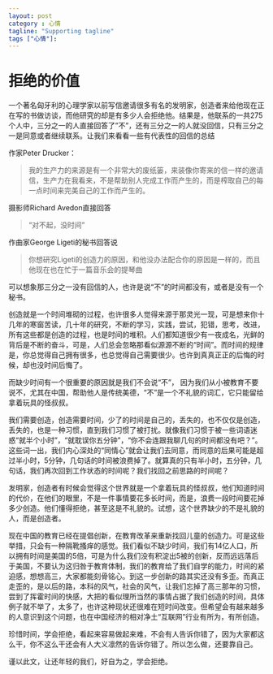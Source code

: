 ```yaml
---
layout: post
category : 心情
tagline: "Supporting tagline"
tags ["心情"]:
---
```


# 拒绝的价值

一个著名匈牙利的心理学家以前写信邀请很多有名的发明家，创造者来给他现在正在写的书做访谈，而他研究的却是有多少人会拒绝他。结果是，他联系的一共275个人中，三分之一的人直接回答了”不”，还有三分之一的人就没回信，只有三分之一是同意或者继续联系。让我们来看看一些有代表性的回信的总结

作家Peter Drucker：
> 我的生产力的来源是有一个非常大的废纸篓，来装像你寄来的信一样的邀请信，生产力在我看来，不是帮助别人完成工作而产生的，而是榨取自己的每一点时间来完美自己的工作而产生的。

摄影师Richard Avedon直接回答 
> “对不起，没时间”

作曲家George Ligeti的秘书回答说
> 你想研究Ligeti的创造力的原因，和他没办法配合你的原因是一样的，而且他现在也在忙于一篇音乐会的提琴曲

可以想象那三分之一没有回信的人，也许是说“不”的时间都没有，或者是没有一个秘书。

创造就是一个时间堆砌的过程，也许很多人觉得来源于那灵光一现，可是想来你十几年的寒窗苦读，几十年的研究，不断的学习，实践，尝试，犯错，思考，改进，所有这些都是创造的过程，也是时间的堆积。人们都知道很少有一夜成名，光鲜的背后是不断的奋斗，可是，人们总会忽略那看似源源不断的“时间”。而时间的规律是，你总觉得自己拥有很多，也总觉得自己需要很少。也许到真真正正的后悔的时候，却也没时间后悔了。
	
而缺少时间有一个很重要的原因就是我们不会说“不”， 因为我们从小被教育不要说不，尤其在中国，帮助他人是传统美德，“不”是一个不礼貌的词汇，它只能留给拿着玩具的怪叔叔。

我们需要创造，创造需要时间，少了的时间是自己的，丢失的，也不仅仅是创造，丢失的，也是一种习惯，直到我们习惯了被打扰。就像我们习惯于被一些词语迷惑“就半个小时”，“就耽误你五分钟”，“你不会连跟我聊几句的时间都没有吧？”。这些词一出，我们内心深处的“同情心”就会让我们去同意，而同意的后果可能是超过半小时，5分钟，几句话的时间被浪费掉了。就算真的只有半小时，五分钟，几句话，我们再次回到工作状态的时间呢？我们找回之前思路的时间呢？

发明家，创造者有时候会觉得这个世界就是一个拿着玩具的怪叔叔，他们知道时间的代价，在他们的眼里，不是一件事情要花多长时间，而是，浪费一段时间要花掉多少创造。他们懂得拒绝，甚至这是不礼貌的。试想，这个世界缺少的不是礼貌的人，而是创造者。

现在中国的教育已经在提倡创新，在教育改革来重新找回儿童的创造力。可是这些举措，只会有一种隔靴搔痒的感觉。我们看似不缺少时间，我们有14亿人口，所以拥有时间是美国的5倍，可是为什么我们没有积淀出5被的创新，反而远远落后于美国，不要认为这归咎于教育体制，我们的教育给了我们自学的能力，时间的紧迫感，想想高三，大家都能刻骨铭心。到这一步创新的路其实还没有多歪。而真正走歪的，是以后的路，本科的风气，社会的风气，让我们忘掉了高三那年的习惯，尝到了挥霍时间的快感，大把的看似理所当然的事情占据了我们创造的时间，具体例子就不举了，太多了，也许这种现状还很难在短时间改变。但希望会有越来越多的人意识到这个问题，也在中国经济的相对净土“互联网”行业有所为，有所创造。

珍惜时间，学会拒绝，看起来容易做起来难，不会有人告诉你错了，因为大家都这么干，你不这么干还会有人大义凛然的告诉你错了。所以怎么做，还要靠自己。

谨以此文，让还年轻的我们，好自为之，学会拒绝。
